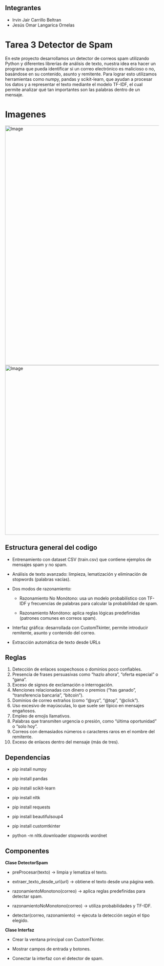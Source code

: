 
## Integrantes
- Irvin Jair Carrillo Beltran
- Jesús Omar Langarica Ornelas

# Tarea 3 Detector de Spam
En este proyecto desarrollamos un detector de correos spam utilizando Python y diferentes librerías de análisis de texto, nuestra idea era hacer un programa que pueda identificar si un correo electrónico es malicioso o no, basándose en su contenido, asunto y remitente. Para lograr esto utilizamos herramientas como numpy, pandas y scikit-learn, que ayudan a procesar los datos y a representar el texto mediante el modelo TF-IDF, el cual permite analizar qué tan importantes son las palabras dentro de un mensaje. 


# Imagenes
<img width="745" height="784" alt="Image" src="https://github.com/user-attachments/assets/7ed6de8a-9f2a-4406-8e98-66ed6526fa00" />
<img width="526" height="555" alt="Image" src="https://github.com/user-attachments/assets/0b9a36f4-3953-493f-8a9d-704b0e3ff65e" />

## Estructura general del codigo
* Entrenamiento con dataset CSV (train.csv) que contiene ejemplos de mensajes spam y no spam.

* Análisis de texto avanzado: limpieza, lematización y eliminación de stopwords (palabras vacías).

* Dos modos de razonamiento:

    * Razonamiento No Monótono: usa un modelo probabilístico con TF-IDF y frecuencias de palabras para calcular la probabilidad de spam.

    * Razonamiento Monótono: aplica reglas lógicas predefinidas (patrones comunes en correos spam).

* Interfaz gráfica: desarrollada con CustomTkinter, permite introducir remitente, asunto y contenido del correo.

* Extracción automática de texto desde URLs 

## Reglas
1.	Detección de enlaces sospechosos o dominios poco confiables.
2.	Presencia de frases persuasivas como “hazlo ahora”, “oferta especial” o “gana”.
3.	Exceso de signos de exclamación o interrogación.
4.	Menciones relacionadas con dinero o premios (“has ganado”, “transferencia bancaria”, “bitcoin”).
5.	Dominios de correo extraños (como “@xyz”, “@top”, “@click”).
6.	Uso excesivo de mayúsculas, lo que suele ser típico en mensajes engañosos.
7.	Empleo de emojis llamativos.
8.	Palabras que transmiten urgencia o presión, como “última oportunidad” o “solo hoy”.
9.	Correos con demasiados números o caracteres raros en el nombre del remitente.
10.	Exceso de enlaces dentro del mensaje (más de tres).


## Dependencias
* pip install numpy
* pip install pandas
* pip install scikit-learn
* pip install nltk
* pip install requests
* pip install beautifulsoup4
* pip install customtkinter

* python -m nltk.downloader stopwords wordnet
## Componentes
**Clase DetectorSpam**
* preProcesar(texto) → limpia y lematiza el texto.

* extraer_texto_desde_url(url) → obtiene el texto desde una página web.

* razonamientoMonotono(correo) → aplica reglas predefinidas para detectar spam.

* razonamientoNoMonotono(correo) → utiliza probabilidades y TF-IDF.

* detectar(correo, razonamiento) → ejecuta la detección según el tipo elegido.

**Clase Interfaz**

* Crear la ventana principal con CustomTkinter.

* Mostrar campos de entrada y botones.

* Conectar la interfaz con el detector de spam.